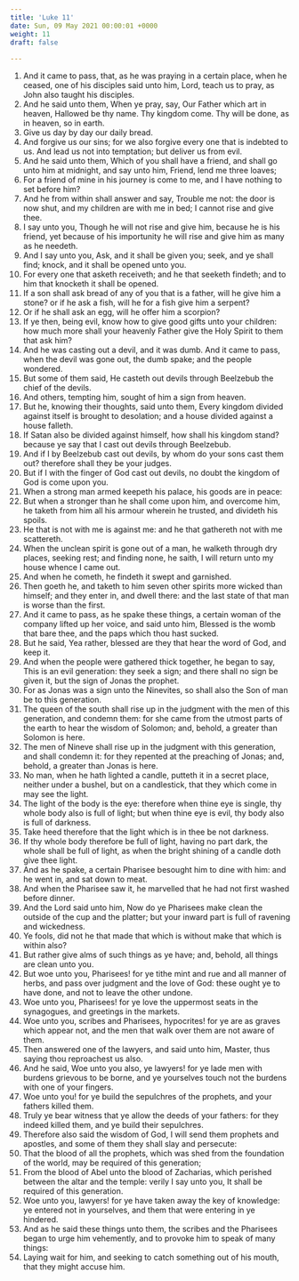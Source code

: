 ```yaml
---
title: 'Luke 11'
date: Sun, 09 May 2021 00:00:01 +0000
weight: 11
draft: false
  
---
```


1. And it came to pass, that, as he was praying in a certain place, when he ceased, one of his disciples said unto him, Lord, teach us to pray, as John also taught his disciples.
2. And he said unto them, When ye pray, say, Our Father which art in heaven, Hallowed be thy name. Thy kingdom come. Thy will be done, as in heaven, so in earth.
3. Give us day by day our daily bread.
4. And forgive us our sins; for we also forgive every one that is indebted to us. And lead us not into temptation; but deliver us from evil.
5. And he said unto them, Which of you shall have a friend, and shall go unto him at midnight, and say unto him, Friend, lend me three loaves;
6. For a friend of mine in his journey is come to me, and I have nothing to set before him?
7. And he from within shall answer and say, Trouble me not: the door is now shut, and my children are with me in bed; I cannot rise and give thee.
8. I say unto you, Though he will not rise and give him, because he is his friend, yet because of his importunity he will rise and give him as many as he needeth.
9. And I say unto you, Ask, and it shall be given you; seek, and ye shall find; knock, and it shall be opened unto you.
10. For every one that asketh receiveth; and he that seeketh findeth; and to him that knocketh it shall be opened.
11. If a son shall ask bread of any of you that is a father, will he give him a stone? or if he ask a fish, will he for a fish give him a serpent?
12. Or if he shall ask an egg, will he offer him a scorpion?
13. If ye then, being evil, know how to give good gifts unto your children: how much more shall your heavenly Father give the Holy Spirit to them that ask him?
14. And he was casting out a devil, and it was dumb. And it came to pass, when the devil was gone out, the dumb spake; and the people wondered.
15. But some of them said, He casteth out devils through Beelzebub the chief of the devils.
16. And others, tempting him, sought of him a sign from heaven.
17. But he, knowing their thoughts, said unto them, Every kingdom divided against itself is brought to desolation; and a house divided against a house falleth.
18. If Satan also be divided against himself, how shall his kingdom stand? because ye say that I cast out devils through Beelzebub.
19. And if I by Beelzebub cast out devils, by whom do your sons cast them out? therefore shall they be your judges.
20. But if I with the finger of God cast out devils, no doubt the kingdom of God is come upon you.
21. When a strong man armed keepeth his palace, his goods are in peace:
22. But when a stronger than he shall come upon him, and overcome him, he taketh from him all his armour wherein he trusted, and divideth his spoils.
23. He that is not with me is against me: and he that gathereth not with me scattereth.
24. When the unclean spirit is gone out of a man, he walketh through dry places, seeking rest; and finding none, he saith, I will return unto my house whence I came out.
25. And when he cometh, he findeth it swept and garnished.
26. Then goeth he, and taketh to him seven other spirits more wicked than himself; and they enter in, and dwell there: and the last state of that man is worse than the first.
27. And it came to pass, as he spake these things, a certain woman of the company lifted up her voice, and said unto him, Blessed is the womb that bare thee, and the paps which thou hast sucked.
28. But he said, Yea rather, blessed are they that hear the word of God, and keep it.
29. And when the people were gathered thick together, he began to say, This is an evil generation: they seek a sign; and there shall no sign be given it, but the sign of Jonas the prophet.
30. For as Jonas was a sign unto the Ninevites, so shall also the Son of man be to this generation.
31. The queen of the south shall rise up in the judgment with the men of this generation, and condemn them: for she came from the utmost parts of the earth to hear the wisdom of Solomon; and, behold, a greater than Solomon is here.
32. The men of Nineve shall rise up in the judgment with this generation, and shall condemn it: for they repented at the preaching of Jonas; and, behold, a greater than Jonas is here.
33. No man, when he hath lighted a candle, putteth it in a secret place, neither under a bushel, but on a candlestick, that they which come in may see the light.
34. The light of the body is the eye: therefore when thine eye is single, thy whole body also is full of light; but when thine eye is evil, thy body also is full of darkness.
35. Take heed therefore that the light which is in thee be not darkness.
36. If thy whole body therefore be full of light, having no part dark, the whole shall be full of light, as when the bright shining of a candle doth give thee light.
37. And as he spake, a certain Pharisee besought him to dine with him: and he went in, and sat down to meat.
38. And when the Pharisee saw it, he marvelled that he had not first washed before dinner.
39. And the Lord said unto him, Now do ye Pharisees make clean the outside of the cup and the platter; but your inward part is full of ravening and wickedness.
40. Ye fools, did not he that made that which is without make that which is within also?
41. But rather give alms of such things as ye have; and, behold, all things are clean unto you.
42. But woe unto you, Pharisees! for ye tithe mint and rue and all manner of herbs, and pass over judgment and the love of God: these ought ye to have done, and not to leave the other undone.
43. Woe unto you, Pharisees! for ye love the uppermost seats in the synagogues, and greetings in the markets.
44. Woe unto you, scribes and Pharisees, hypocrites! for ye are as graves which appear not, and the men that walk over them are not aware of them.
45. Then answered one of the lawyers, and said unto him, Master, thus saying thou reproachest us also.
46. And he said, Woe unto you also, ye lawyers! for ye lade men with burdens grievous to be borne, and ye yourselves touch not the burdens with one of your fingers.
47. Woe unto you! for ye build the sepulchres of the prophets, and your fathers killed them.
48. Truly ye bear witness that ye allow the deeds of your fathers: for they indeed killed them, and ye build their sepulchres.
49. Therefore also said the wisdom of God, I will send them prophets and apostles, and some of them they shall slay and persecute:
50. That the blood of all the prophets, which was shed from the foundation of the world, may be required of this generation;
51. From the blood of Abel unto the blood of Zacharias, which perished between the altar and the temple: verily I say unto you, It shall be required of this generation.
52. Woe unto you, lawyers! for ye have taken away the key of knowledge: ye entered not in yourselves, and them that were entering in ye hindered.
53. And as he said these things unto them, the scribes and the Pharisees began to urge him vehemently, and to provoke him to speak of many things:
54. Laying wait for him, and seeking to catch something out of his mouth, that they might accuse him.

